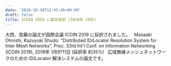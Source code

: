 ```yaml
---
date: '2018-10-30T12:45:46+09:00'
draft: false
title: ICOIN 2019 に論文採択 (2018年 10月)
---
```


大西、首藤の論文が国際会議 ICOIN 2019 に採択されました。   Masaaki Ohnishi, Kazuyuki Shudo: "Distributed ID/Locator Resolution System for Inter Mesh Networks", Proc. 33rd Int'l Conf. on Information Networking (ICOIN 2019), 2019年 1月9?11日 (採択率 約35%)   広域無線メッシュネットワークのための ID/Locator 解決システムの論文です。